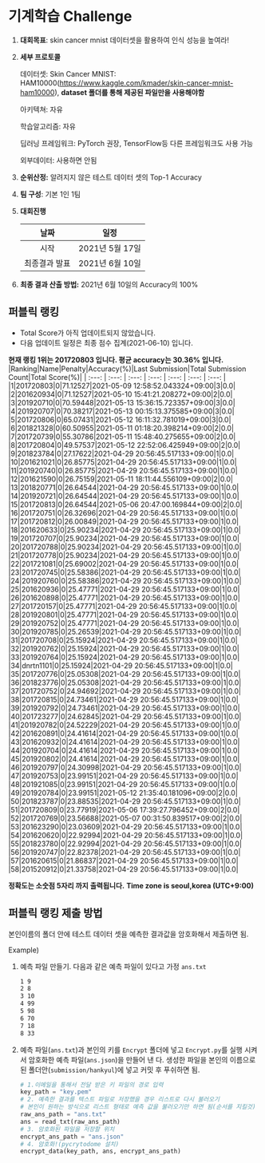 # **기계학습 Challenge**
1. **대회목표**: skin cancer mnist 데이터셋을 활용하여 인식 성능을 높여라!

2. **세부 프로토콜**

   데이터셋: Skin Cancer MNIST: HAM10000(https://www.kaggle.com/kmader/skin-cancer-mnist-ham10000), 
           **dataset 폴더를 통해 제공된 파일만을 사용해야함**

   아키텍쳐: 자유

   학습알고리즘: 자유

   딥러닝 프레임워크: PyTorch 권장, TensorFlow등 다른 프레임워크도 사용 가능

   외부데이터: 사용하면 안됨

3. **순위산정:** 알려지지 않은 테스트 데이터 셋의 Top-1 Accuracy

4. **팀 구성**: 기본 1인 1팀


5. **대회진행**

   |     날짜      |      일정       |
   | :-----------: | :-------------: |
   |     시작      | 2021년 5월 17일 |
   | 최종결과 발표 | 2021년 6월 10일  |

7. **최종 결과 산출 방법:** 2021년 6월 10일의 Accuracy의 100%


## 퍼블릭 랭킹

  
- Total Score가 아직 업데이트되지 않았습니다. 
 - 다음 업데이트 일정은 최종 점수 집계(2021-06-10) 입니다.
  
**현재 랭킹 1위는 201720803 입니다. 평균 accuracy는 30.36% 입니다.**
|Ranking|Name|Penalty|Accuracy(%)|Last Submission|Total Submission Count|Total Score(%)|
| :---: | :---: | :---: | :---: | :---: | :---: | :---: |
|1|201720803|0|71.12527|2021-05-09 12:58:52.043324+09:00|3|0.0|
|2|201620934|0|71.12527|2021-05-10 15:41:21.208272+09:00|2|0.0|
|3|201920710|0|70.59448|2021-05-13 15:36:15.723357+09:00|3|0.0|
|4|201920707|0|70.38217|2021-05-13 00:15:13.375585+09:00|3|0.0|
|5|201720806|0|65.07431|2021-05-12 16:11:32.781019+09:00|3|0.0|
|6|201821328|0|60.50955|2021-05-11 01:18:20.398214+09:00|2|0.0|
|7|201720739|0|55.30786|2021-05-11 15:48:40.275655+09:00|2|0.0|
|8|201720804|0|49.57537|2021-05-12 22:52:06.425949+09:00|2|0.0|
|9|201823784|0|27.17622|2021-04-29 20:56:45.517133+09:00|1|0.0|
|10|201621021|0|26.85775|2021-04-29 20:56:45.517133+09:00|1|0.0|
|11|201920740|0|26.85775|2021-04-29 20:56:45.517133+09:00|1|0.0|
|12|201621590|0|26.75159|2021-05-11 18:11:44.556109+09:00|2|0.0|
|13|201820771|0|26.64544|2021-04-29 20:56:45.517133+09:00|1|0.0|
|14|201920721|0|26.64544|2021-04-29 20:56:45.517133+09:00|1|0.0|
|15|201720813|0|26.64544|2021-05-06 20:47:00.169844+09:00|2|0.0|
|16|201720751|0|26.32696|2021-04-29 20:56:45.517133+09:00|1|0.0|
|17|201720812|0|26.00849|2021-04-29 20:56:45.517133+09:00|1|0.0|
|18|201620633|0|25.90234|2021-04-29 20:56:45.517133+09:00|1|0.0|
|19|201720707|0|25.90234|2021-04-29 20:56:45.517133+09:00|1|0.0|
|20|201720788|0|25.90234|2021-04-29 20:56:45.517133+09:00|1|0.0|
|21|201720778|0|25.90234|2021-04-29 20:56:45.517133+09:00|1|0.0|
|22|201721081|0|25.69002|2021-04-29 20:56:45.517133+09:00|1|0.0|
|23|201720745|0|25.58386|2021-04-29 20:56:45.517133+09:00|1|0.0|
|24|201920760|0|25.58386|2021-04-29 20:56:45.517133+09:00|1|0.0|
|25|201620936|0|25.47771|2021-04-29 20:56:45.517133+09:00|1|0.0|
|26|201620898|0|25.47771|2021-04-29 20:56:45.517133+09:00|1|0.0|
|27|201720157|0|25.47771|2021-04-29 20:56:45.517133+09:00|1|0.0|
|28|201920801|0|25.47771|2021-04-29 20:56:45.517133+09:00|1|0.0|
|29|201920752|0|25.47771|2021-04-29 20:56:45.517133+09:00|1|0.0|
|30|201920785|0|25.26539|2021-04-29 20:56:45.517133+09:00|1|0.0|
|31|201720708|0|25.15924|2021-04-29 20:56:45.517133+09:00|1|0.0|
|32|201920762|0|25.15924|2021-04-29 20:56:45.517133+09:00|1|0.0|
|33|201920764|0|25.15924|2021-04-29 20:56:45.517133+09:00|1|0.0|
|34|dnrtn1101|0|25.15924|2021-04-29 20:56:45.517133+09:00|1|0.0|
|35|201720776|0|25.05308|2021-04-29 20:56:45.517133+09:00|1|0.0|
|36|201823776|0|25.05308|2021-04-29 20:56:45.517133+09:00|1|0.0|
|37|201720752|0|24.94692|2021-04-29 20:56:45.517133+09:00|1|0.0|
|38|201720815|0|24.73461|2021-04-29 20:56:45.517133+09:00|1|0.0|
|39|201920792|0|24.73461|2021-04-29 20:56:45.517133+09:00|1|0.0|
|40|201723277|0|24.62845|2021-04-29 20:56:45.517133+09:00|1|0.0|
|41|201920782|0|24.52229|2021-04-29 20:56:45.517133+09:00|1|0.0|
|42|201620891|0|24.41614|2021-04-29 20:56:45.517133+09:00|1|0.0|
|43|201620932|0|24.41614|2021-04-29 20:56:45.517133+09:00|1|0.0|
|44|201920704|0|24.41614|2021-04-29 20:56:45.517133+09:00|1|0.0|
|45|201920802|0|24.41614|2021-04-29 20:56:45.517133+09:00|1|0.0|
|46|201920797|0|24.30998|2021-04-29 20:56:45.517133+09:00|1|0.0|
|47|201920753|0|23.99151|2021-04-29 20:56:45.517133+09:00|1|0.0|
|48|201921085|0|23.99151|2021-04-29 20:56:45.517133+09:00|1|0.0|
|49|201920784|0|23.99151|2021-05-12 21:35:40.181096+09:00|2|0.0|
|50|201823787|0|23.88535|2021-04-29 20:56:45.517133+09:00|1|0.0|
|51|201720809|0|23.77919|2021-05-06 17:39:27.796452+09:00|2|0.0|
|52|201720769|0|23.56688|2021-05-07 00:31:50.839517+09:00|2|0.0|
|53|201623290|0|23.03609|2021-04-29 20:56:45.517133+09:00|1|0.0|
|54|201620620|0|22.92994|2021-04-29 20:56:45.517133+09:00|1|0.0|
|55|201823780|0|22.92994|2021-04-29 20:56:45.517133+09:00|1|0.0|
|56|201920747|0|22.82378|2021-04-29 20:56:45.517133+09:00|1|0.0|
|57|201620615|0|21.86837|2021-04-29 20:56:45.517133+09:00|1|0.0|
|58|201520912|0|21.33758|2021-04-29 20:56:45.517133+09:00|1|0.0|


**정확도는 소숫점 5자리 까지 출력됩니다.**
**Time zone is seoul,korea (UTC+9:00)**
## 퍼블릭 랭킹 제출 방법

본인이름의 폴더 안에 테스트 데이터 셋을 예측한 결과값을 암호화해서 제출하면 됨.

Example) 

1. 예측 파일 만들기. 다음과 같은 예측 파일이 있다고 가정 `ans.txt`

   ```tex
   1 9
   2 8
   3 10
   4 99
   5 98
   6 70
   7 18
   8 33
   ```

2. 예측 파일(`ans.txt`)과 본인의 키를 `Encrypt` 폴더에 넣고 `Encrypt.py`를 실행 시켜서 암호화한 예측 파일(`ans.json`)을 만들어 낸 다. 생성한 파일을 본인의 이름으로 된 폴더안(`submission/hankyul`)에 넣고 커밋 후 푸쉬하면 됨.

   ```python
   # 1.이메일을 통해서 전달 받은 키 파일의 경로 입력
   key_path = "key.pem"
   # 2. 예측한 결과를 텍스트 파일로 저장했을 경우 리스트로 다시 불러오기
   # 본인이 원하는 방식으로 리스트 형태로 예측 값을 불러오기만 하면 됨(순서를 지킬것)
   raw_ans_path = "ans.txt"
   ans = read_txt(raw_ans_path)
   # 3. 암호화된 파일을 저장할 위치
   encrypt_ans_path = "ans.json"
   # 4. 암호화!(pycrytodome 설치)
   encrypt_data(key_path, ans, encrypt_ans_path)
   ```




